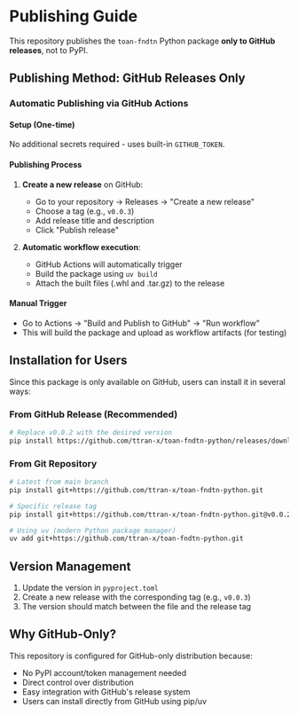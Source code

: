 # Publishing Guide

This repository publishes the `toan-fndtn` Python package **only to GitHub releases**, not to PyPI.

## Publishing Method: GitHub Releases Only

### Automatic Publishing via GitHub Actions

#### Setup (One-time)
No additional secrets required - uses built-in `GITHUB_TOKEN`.

#### Publishing Process
1. **Create a new release** on GitHub:
   - Go to your repository → Releases → "Create a new release"
   - Choose a tag (e.g., `v0.0.3`)
   - Add release title and description
   - Click "Publish release"

2. **Automatic workflow execution**:
   - GitHub Actions will automatically trigger
   - Build the package using `uv build`
   - Attach the built files (.whl and .tar.gz) to the release

#### Manual Trigger
- Go to Actions → "Build and Publish to GitHub" → "Run workflow"
- This will build the package and upload as workflow artifacts (for testing)

## Installation for Users

Since this package is only available on GitHub, users can install it in several ways:

### From GitHub Release (Recommended)
```bash
# Replace v0.0.2 with the desired version
pip install https://github.com/ttran-x/toan-fndtn-python/releases/download/v0.0.2/toan_fndtn-0.0.2-py3-none-any.whl
```

### From Git Repository
```bash
# Latest from main branch
pip install git+https://github.com/ttran-x/toan-fndtn-python.git

# Specific release tag
pip install git+https://github.com/ttran-x/toan-fndtn-python.git@v0.0.2

# Using uv (modern Python package manager)
uv add git+https://github.com/ttran-x/toan-fndtn-python.git
```

## Version Management

1. Update the version in `pyproject.toml`
2. Create a new release with the corresponding tag (e.g., `v0.0.3`)
3. The version should match between the file and the release tag

## Why GitHub-Only?

This repository is configured for GitHub-only distribution because:
- No PyPI account/token management needed
- Direct control over distribution
- Easy integration with GitHub's release system
- Users can install directly from GitHub using pip/uv
